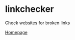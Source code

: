 # linkchecker

Check websites for broken links

[Homepage](https://linkchecker.github.io/linkchecker/)
